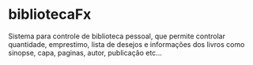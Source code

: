# bibliotecaFx
Sistema para controle de biblioteca pessoal, que permite controlar quantidade, emprestimo, lista de desejos e informações dos livros como sinopse, capa, paginas, autor, publicação etc...
